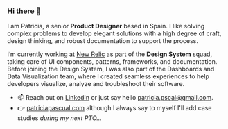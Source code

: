 ### Hi there 👋

I am Patricia, a senior **Product Designer** based in Spain. 
I like solving complex problems to develop elegant solutions with a high degree of craft, design thinking, and robust documentation to support the process.

I’m currently working at [New Relic](https://www.newrelic.com) as part of the **Design System** squad, taking care of UI components, patterns, frameworks, and documentation. Before joining the Design System, I was also part of the Dashboards and Data Visualization team, where I created seamless experiences to help developers visualize, analyze and troubleshoot their software.

- 📫 Reach out on [LinkedIn](https://www.linkedin.com/in/patpascual/) or just say hello [patricia.pscal@gmail.com](mailto:patricia.pscal@gmail.com). 
- 👉 [patriciapascual.com](https://www.patriciapascual.com) although I always say to myself I'll add case studies _during my next PTO..._ 
 
